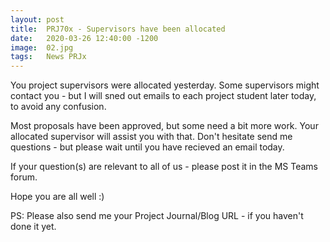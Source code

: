 ```yaml
---
layout: post
title:  PRJ70x - Supervisors have been allocated
date:   2020-03-26 12:40:00 -1200
image:  02.jpg
tags:   News PRJx
---
```


You project supervisors were allocated yesterday. Some supervisors might contact you - but I will sned out emails to each project student later today, to avoid any confusion.

Most proposals have been approved, but some need a bit more work. Your allocated supervisor will assist you with that.
Don't hesitate send me questions - but please wait until you have recieved an email today.

If your question(s) are relevant to all of us - please post it in the MS Teams forum.

Hope you are all well :)

PS: Please also send me your Project Journal/Blog URL - if you haven't done it yet.
